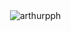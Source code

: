 <p>&nbsp;<img align="center" src="https://github-readme-stats.vercel.app/api?username=arthurpph&show_icons=true&locale=en&title_color=000000&bg_color=333333" alt="arthurpph" /></p>


